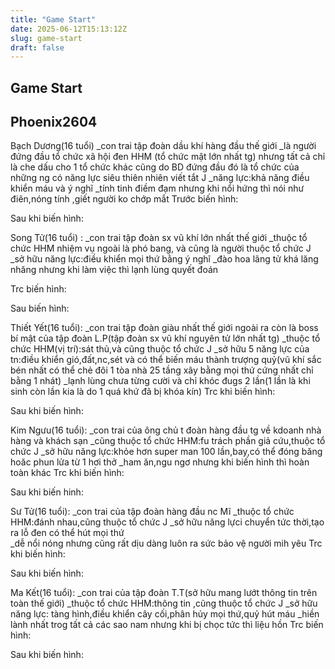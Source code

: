 ```yaml
---
title: "Game Start"
date: 2025-06-12T15:13:12Z
slug: game-start
draft: false
---
```


## Game Start

## Phoenix2604

Bạch Dương(16 tuổi)        _con trai tập đoàn dầu khí hàng đầu thế giới
                                                           _là người đứng đầu tổ chức xã hội đen HHM (tổ chức mật lớn nhất tg) nhưng tất cả chỉ là che dấu cho 1 tổ chức khác cũng do BD đứng đầu đó là tổ chức của những ng có năng lực siêu thiên nhiên viết tắt J
                                                         _năng lực:khả năng điều khiển máu và ý nghĩ 
                                                         _tính tinh điềm đạm nhưng khi nổi hứng thì nói như điên,nóng tính ,giết người ko chớp mắt
Trước biến hình:
                                                          
 
 
 
 
 
Sau khi biến hình:
                                                    
                                                     
 
 
 
 
 
Song Tử(16 tuổi) :       _con trai tập đoàn sx vũ khí lớn nhất thế giới
                                _thuộc tổ chức HHM nhiệm vụ ngoài là phó  bang, và cũng là người thuộc tổ chức  J
                                _sở hữu năng lực:điều khiển mọi thứ bằng ý nghĩ
                                _đào hoa lãng tử khá lăng nhăng nhưng khi làm việc thì lạnh lùng quyết đoán
 
Trc biến hình:
                                          
Sau biến hình:
                                         
 
 
 
Thiết Yết(16 tuổi):            _con trai tập đoàn giàu nhất thế giới ngoài ra còn là boss bí mật của tập đoàn L.P(tập đoàn sx vũ khí nguyên tử lớn nhất tg)
                                                       _thuộc tổ chức HHM(vị trí):sát thủ,và cũng thuộc tổ chức J
                                                       _sở hữu 5 năng lực của tn:điều khiển gió,đất,nc,sét và có thể biến máu thành trượng quỷ(vũ khí sắc bén nhất có thể chẻ đôi 1 tòa nhà 25 tầng xây bằng mọi thứ cứng nhất chỉ bằng 1 nhát)
                                                       _lạnh lùng chưa từng cười và chỉ khóc đugs 2 lần(1 lần là khi sinh còn lần kia là do 1 quá khứ đã bị khóa kín)
Trc khi biến hình:
                               
Sau khi biến hình:
                              
 
 
 
 
 
 
 
Kim Ngưu(16 tuổi):           _con trai của ông chủ t đoàn hàng đầu tg về kdoanh nhà hàng và khách sạn
                                                       _cũng thuộc tổ chức HHM:fu trách phần giả cứu,thuộc tổ chức J
                                                       _sở hữu năng lực:khỏe hơn super man 100 lần,bay,có thể đóng băng hoăc phun lửa từ 1 hơi thở
                                                       _ham ăn,ngu ngơ nhưng khi biến hình thì hoàn toàn khác
Trc khi biến hình:
                                 
Sau khi biến hinh:
                                 
 
 
 
 
 
 
 
 
 
Sư Tử(16 tuổi):                  _con trai của tập đoàn hàng đầu nc Mĩ
                                                _thuộc tổ chức HHM:đánh nhau,cũng thuộc tổ chức J
                                                     _sở hữu năng lựci chuyển tức thời,tạo ra lỗ đen có thể hút mọi thứ  
                                                     _dễ nổi nóng nhưng cũng rất dịu dàng luôn ra sức bảo vệ người mih yêu
Trc khi biến hình:
                             
Sau khi biến hình:
                           
Ma Kết(16 tuổi):                   _con trai của tập đoàn T.T(sở hữu mang lướt thông tin trên toàn thế giới)
                                                    _thuộc tổ chức HHM:thông tin ,cũng thuộc tổ chức J
                                                    _sở hữu năng lực: tàng hình,điều khiển cây cối,phân hủy mọi thứ,quỷ hút máu
                                                   _hiền lành nhất trog tất cả các sao nam nhưng khi bị chọc tức thì liệu hồn
Trc biến hình:
                             
Sau khi biến hình: